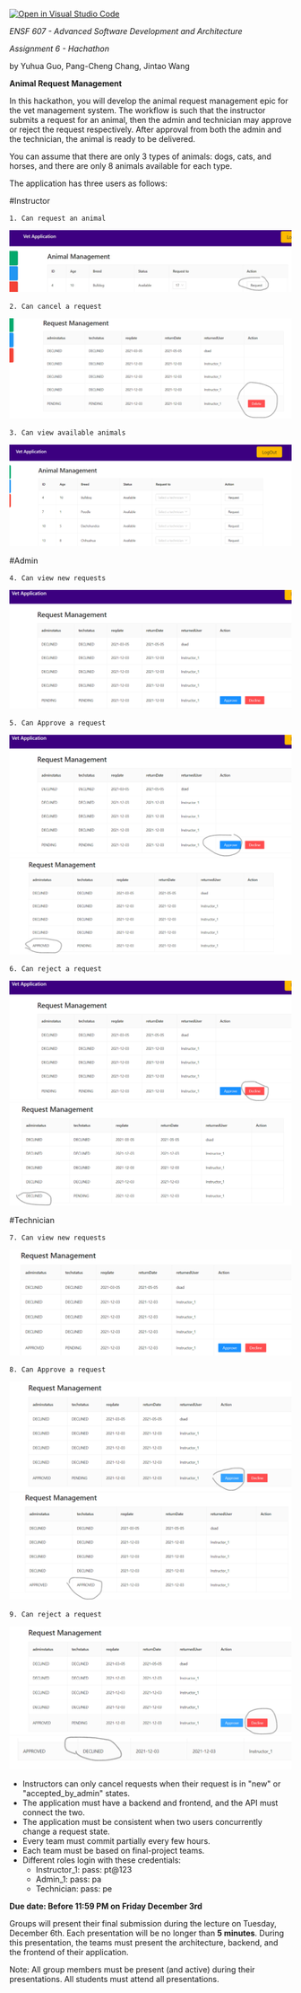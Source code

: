 [![Open in Visual Studio Code](https://classroom.github.com/assets/open-in-vscode-f059dc9a6f8d3a56e377f745f24479a46679e63a5d9fe6f495e02850cd0d8118.svg)](https://classroom.github.com/online_ide?assignment_repo_id=6508207&assignment_repo_type=AssignmentRepo)


*ENSF 607 - Advanced Software Development and Architecture*

*Assignment 6 - Hachathon*

by Yuhua Guo, Pang-Cheng Chang, Jintao Wang

**Animal Request Management**

In this hackathon, you will develop the animal request management epic for the vet management system. The workflow is such that the instructor submits a request for an animal, then the admin and technician may approve or reject the request respectively. After approval from both the admin and the technician, the animal is ready to be delivered. 

You can assume that there are only 3 types of animals: dogs, cats, and horses, and there are only 8 animals available for each type. 

The application has three users as follows:



#Instructor

    1. Can request an animal 
    
![pic1](pic1.jpg)

    2. Can cancel a request
    
![pic2](pic2.png)

    3. Can view available animals
    
![pic3](pic3.png)

#Admin

    4. Can view new requests
    
![pic4](pic4.png)

    5. Can Approve a request
    
![pic5](pic5.png)
![pic5-1](pic5-1.png)

    6. Can reject a request
    
![pic6](pic6.png)
![pic6-1](pic6-1.png)

#Technician

    7. Can view new requests
    
![pic7](pic7.png)

    8. Can Approve a request
    
![pic8](pic8.png)
![pic8-1](pic8-1.png)

    9. Can reject a request
    
![pic9](pic9.png)
![pic9-1](pic9-1.png)

* Instructors can only cancel requests when their request is in "new" or "accepted_by_admin" states.
* The application must have a backend and frontend, and the API must connect the two.
* The application must be consistent when two users concurrently change a request state.
* Every team must commit partially every few hours.
* Each team must be based on final-project teams.
* Different roles login with these credentials:
    * Instructor_1: pass: pt@123
    * Admin_1: pass: pa
    * Technician: pass: pe


**Due date: Before 11:59 PM on Friday December 3rd**

Groups will present their final submission during the lecture on Tuesday, December 6th. Each presentation will be no longer than **5 minutes**. During this presentation, the teams must present the architecture, backend, and the frontend of their application. 

Note: All group members must be present (and active) during their presentations. All students must attend all presentations. 
